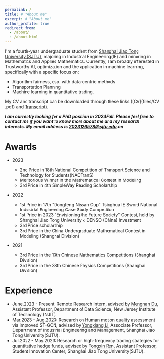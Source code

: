 ```yaml
---
permalink: /
title: # "About me"
excerpt: # "About me"
author_profile: true
redirect_from: 
  - /about/
  - /about.html
---
```


I'm a fourth-year undergraduate student from [Shanghai Jiao Tong University (SJTU)](https://me.sjtu.edu.cn/), majoring in Industrial Engineering(IE) and minoring in Mathematics and Applied Mathematics. Currently, I am broadly interested in Trustworthy AI, optimization and the application in machine learning, specifically with a specific focus on: 

- Algorithm fairness, esp. with data-centric methods
- Transportation Planning
- Machine learning in quantitative trading.

My CV and transcript can be downloaded through these links ([CV](files/CV .pdf) and [Transcript](files/Transcript.pdf)).

**_I am currently looking for a PhD position in 2024Fall. Please feel free to contact me if you want to know more about me and my research interests. My email address is 2023126578@sjtu.edu.cn_**



# **Awards**

- 2023 
  - 2nd Price in 18th National Competition of Transport Science and Technology for Students(NACTranS)
  - Meritorious Winner in the Mathematical Contest in Modeling
  - 3rd Price in 4th SimpleWay Reading Scholarship

- 2022 
  - 1st Price in 17th "Dongfeng Nissan Cup" Tsinghua IE Sword National Industrial Engineering Case Study Competition
  - 1st Price in 2023 "Envisioning the Future Society" Contest, held by Shanghai Jiao Tong University × DENSO (China) Investment 
  - 3rd Price scholarship
  - 3rd Price in the China Undergraduate Mathematical Contest in Modeling (Shanghai Division)


- 2021
  - 3rd Price in the 13th Chinese Mathematics Competitions (Shanghai Division)
  - 3rd Price in the 38th Chinese Physics Competitions (Shanghai Division)



# **Experience**

- June.2023 - Present: Remote Research Intern, advised by [Mengnan Du](https://mengnandu.com/), Assistant Professor, Department of Data Science, New Jersey Institute of Technology (NJIT).
- Mar.2023 - Aug.2023: Research on Human motion quality assessment via improved ST-GCN, advised by [Yongxiang Li](https://me.sjtu.edu.cn/teacher_directory1/liyongxiang.html), Associate Professor, Department of Industrial Engineering and Management, Shanghai Jiao Tong University(SJTU).
- Jul.2022 - May.2023: Research on high-frequency trading strategies for quantitative hedge funds, advised by [Tongxin Ren](http://www.baiyulan.org.cn/leader/15/), Assistant Professor, Student Innovation Center, Shanghai Jiao Tong University(SJTU).
